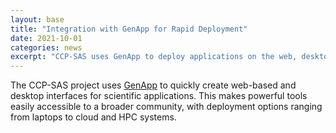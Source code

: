 ```yaml
---
layout: base
title: "Integration with GenApp for Rapid Deployment"
date: 2021-10-01
categories: news
excerpt: "CCP-SAS uses GenApp to deploy applications on the web, desktop, or HPC systems."
---
```


The CCP-SAS project uses [GenApp](https://www.genapp.rocks/) to quickly create web-based and desktop interfaces for scientific applications. This makes powerful tools easily accessible to a broader community, with deployment options ranging from laptops to cloud and HPC systems.
